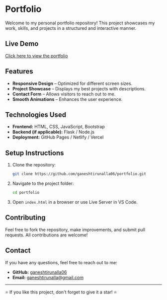 # Portfolio

Welcome to my personal portfolio repository! This project showcases my work, skills, and projects in a structured and interactive manner.

## Live Demo
[Click here to view the portfolio](https://portfolio-ganesh-kumars-projects-28042571.vercel.app) 

## Features
- **Responsive Design** – Optimized for different screen sizes.
- **Project Showcase** – Displays my best projects with descriptions.
- **Contact Form** – Allows visitors to reach out to me.
- **Smooth Animations** – Enhances the user experience.

## Technologies Used
- **Frontend:** HTML, CSS, JavaScript, Bootstrap
- **Backend (if applicable):** Flask / Node.js
- **Deployment:** GitHub Pages / Netlify / Vercel

## Setup Instructions
1. Clone the repository:
   ```bash
   git clone https://github.com/ganeshtirunalla06/portfolio.git
   ```
2. Navigate to the project folder:
   ```bash
   cd portfolio
   ```
3. Open `index.html` in a browser or use Live Server in VS Code.

## Contributing
Feel free to fork the repository, make improvements, and submit pull requests. All contributions are welcome!

## Contact
If you have any questions, feel free to reach out to me:
- **GitHub:** [ganeshtirunalla06](https://github.com/ganeshtirunalla06)
- **Email:** ganeshtirunalla@gmail.com 

---
⭐ If you like this project, don't forget to give it a star! ⭐

